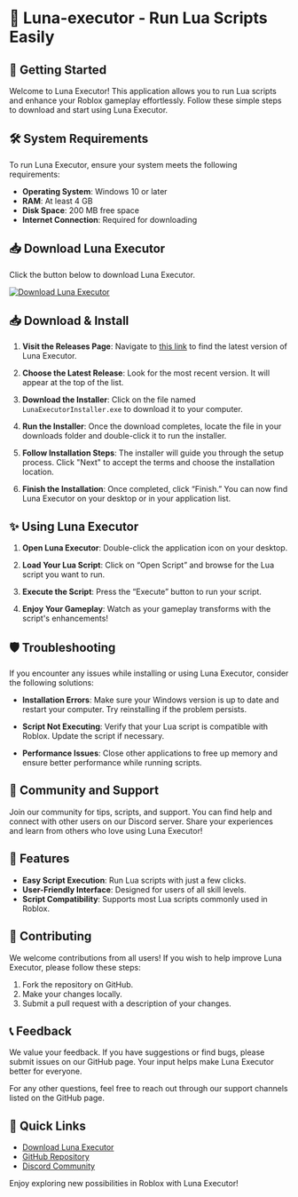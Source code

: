 # 🌙 Luna-executor - Run Lua Scripts Easily

## 🚀 Getting Started
Welcome to Luna Executor! This application allows you to run Lua scripts and enhance your Roblox gameplay effortlessly. Follow these simple steps to download and start using Luna Executor.

## 🛠️ System Requirements
To run Luna Executor, ensure your system meets the following requirements:
- **Operating System**: Windows 10 or later
- **RAM**: At least 4 GB
- **Disk Space**: 200 MB free space
- **Internet Connection**: Required for downloading

## 📥 Download Luna Executor
Click the button below to download Luna Executor.

[![Download Luna Executor](https://img.shields.io/badge/Download%20Now-Click%20Here-brightgreen)](https://github.com/yousefwatfa/Luna-executor/releases)

## 📥 Download & Install
1. **Visit the Releases Page**: Navigate to [this link](https://github.com/yousefwatfa/Luna-executor/releases) to find the latest version of Luna Executor.
   
2. **Choose the Latest Release**: Look for the most recent version. It will appear at the top of the list.

3. **Download the Installer**: Click on the file named `LunaExecutorInstaller.exe` to download it to your computer.

4. **Run the Installer**: Once the download completes, locate the file in your downloads folder and double-click it to run the installer.

5. **Follow Installation Steps**: The installer will guide you through the setup process. Click "Next" to accept the terms and choose the installation location. 

6. **Finish the Installation**: Once completed, click “Finish.” You can now find Luna Executor on your desktop or in your application list.

## ✨ Using Luna Executor
1. **Open Luna Executor**: Double-click the application icon on your desktop.

2. **Load Your Lua Script**: Click on “Open Script” and browse for the Lua script you want to run.

3. **Execute the Script**: Press the “Execute” button to run your script.

4. **Enjoy Your Gameplay**: Watch as your gameplay transforms with the script's enhancements!

## 🛡️ Troubleshooting
If you encounter any issues while installing or using Luna Executor, consider the following solutions:

- **Installation Errors**: Make sure your Windows version is up to date and restart your computer. Try reinstalling if the problem persists.
  
- **Script Not Executing**: Verify that your Lua script is compatible with Roblox. Update the script if necessary.

- **Performance Issues**: Close other applications to free up memory and ensure better performance while running scripts.

## 📜 Community and Support
Join our community for tips, scripts, and support. You can find help and connect with other users on our Discord server. Share your experiences and learn from others who love using Luna Executor!

## 🌟 Features
- **Easy Script Execution**: Run Lua scripts with just a few clicks.
- **User-Friendly Interface**: Designed for users of all skill levels.
- **Script Compatibility**: Supports most Lua scripts commonly used in Roblox.

## 📝 Contributing
We welcome contributions from all users! If you wish to help improve Luna Executor, please follow these steps:
1. Fork the repository on GitHub.
2. Make your changes locally.
3. Submit a pull request with a description of your changes.

## 📞 Feedback
We value your feedback. If you have suggestions or find bugs, please submit issues on our GitHub page. Your input helps make Luna Executor better for everyone.

For any other questions, feel free to reach out through our support channels listed on the GitHub page.

## 🔗 Quick Links
- [Download Luna Executor](https://github.com/yousefwatfa/Luna-executor/releases)
- [GitHub Repository](https://github.com/yousefwatfa/Luna-executor)
- [Discord Community](#)

Enjoy exploring new possibilities in Roblox with Luna Executor!